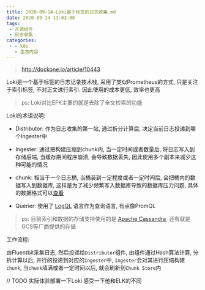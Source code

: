 ```yaml
---
title: 2020-09-14-Loki基于标签的日志收集.md
date: 2020-09-14 13:03:00
tags:
 - 开源组件
 - 日志收集
categories:
 - - k8s
   - 生态内容
---
```


> http://dockone.io/article/10443

Loki是一个基于标签的日志记录技术栈, 采用了类似Prometheus的方式, 只是关注于索引标签, 不对正文进行索引.
因此使用的成本更低, 效率也更高

> ps: Loki对比EFK主要的就是去除了全文检索的功能
>

Loki的术语说明:

- Distributor: 作为日志收集的第一站, 通过拆分计算后, 决定当前日志投递到哪个Ingester中

- Ingester: 通过把构建压缩到chunk内, 当一定时间或者数量后, 将日志写入到存储后端, 当缓存期间程序崩溃, 会导致数据丢失, 因此使用多个副本来减少这种可能的情况

- chunk: 相当于一个日志桶, 当桶装到一定程度或者一定时间后, 会把桶内的数据写入到数据库, 这样是为了减少频繁写入数据库导致的数据库压力问题, 具体的数据格式可以[查看](https://grafana.com/docs/loki/latest/architecture/#chunk-format)

- Querier: 使用了 [LogQL](https://grafana.com/docs/loki/latest/logql/) 语言作为查询语言, 有点像PromQL

> ps: 目前索引和数据的存储支持使用的是 [Apache Cassandra](https://cassandra.apache.org/), 还有就是GCS等厂商提供的存储

工作流程:

由Fluentbit采集日志, 然后投递给`Distributor`组件, 由组件通过Hash算法计算, 分拆计算以后, 并行的投递到对应的`Ingester`中,
`Ingester`会对其进行压缩构建`chunk`, 当`chunk`填满或者一定时间以后, 就会刷新到`Chunk Store`内

<!-- more -->

// TODO 实际体验部署一下Loki 感受一下他和ELK的不同
